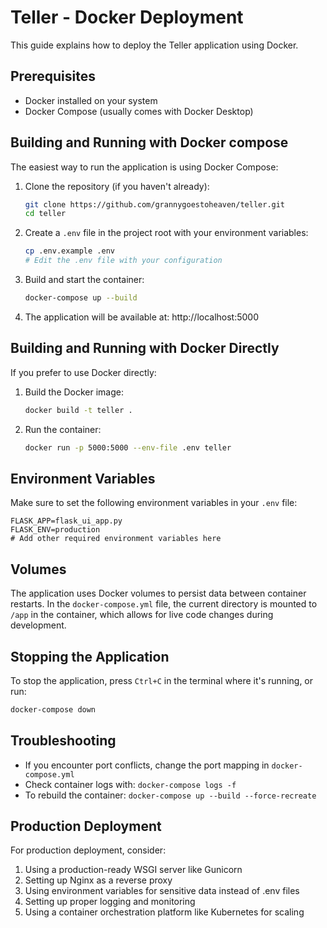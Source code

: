 # Teller - Docker Deployment

This guide explains how to deploy the Teller application using Docker.

## Prerequisites

- Docker installed on your system
- Docker Compose (usually comes with Docker Desktop)

## Building and Running with Docker compose

The easiest way to run the application is using Docker Compose:

1. Clone the repository (if you haven't already):
   ```bash
   git clone https://github.com/grannygoestoheaven/teller.git
   cd teller
   ```

2. Create a `.env` file in the project root with your environment variables:
   ```bash
   cp .env.example .env
   # Edit the .env file with your configuration
   ```

3. Build and start the container:
   ```bash
   docker-compose up --build
   ```

4. The application will be available at: http://localhost:5000

## Building and Running with Docker Directly

If you prefer to use Docker directly:

1. Build the Docker image:
   ```bash
   docker build -t teller .
   ```

2. Run the container:
   ```bash
   docker run -p 5000:5000 --env-file .env teller
   ```

## Environment Variables

Make sure to set the following environment variables in your `.env` file:

```
FLASK_APP=flask_ui_app.py
FLASK_ENV=production
# Add other required environment variables here
```

## Volumes

The application uses Docker volumes to persist data between container restarts. In the `docker-compose.yml` file, the current directory is mounted to `/app` in the container, which allows for live code changes during development.

## Stopping the Application

To stop the application, press `Ctrl+C` in the terminal where it's running, or run:

```bash
docker-compose down
```

## Troubleshooting

- If you encounter port conflicts, change the port mapping in `docker-compose.yml`
- Check container logs with: `docker-compose logs -f`
- To rebuild the container: `docker-compose up --build --force-recreate`

## Production Deployment

For production deployment, consider:
1. Using a production-ready WSGI server like Gunicorn
2. Setting up Nginx as a reverse proxy
3. Using environment variables for sensitive data instead of .env files
4. Setting up proper logging and monitoring
5. Using a container orchestration platform like Kubernetes for scaling
